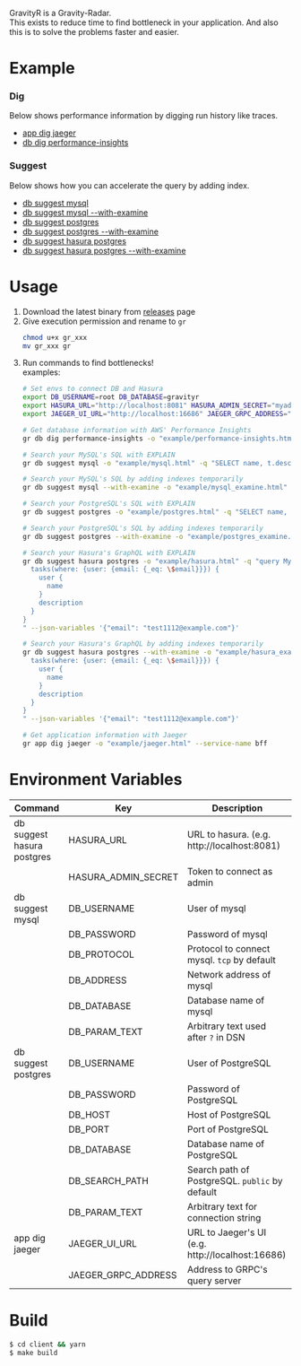 GravityR is a Gravity-Radar.  
This exists to reduce time to find bottleneck in your application.
And also this is to solve the problems faster and easier.  

# Example

### Dig

Below shows performance information by digging run history like traces.  

* [app dig jaeger](https://mrasu.github.io/GravityR/jaeger.html)
* [db dig performance-insights](https://mrasu.github.io/GravityR/performance-insights.html)

### Suggest

Below shows how you can accelerate the query by adding index.

* [db suggest mysql](https://mrasu.github.io/GravityR/mysql.html)
* [db suggest mysql --with-examine](https://mrasu.github.io/GravityR/mysql_examine.html)
* [db suggest postgres](https://mrasu.github.io/GravityR/postgres.html)
* [db suggest postgres --with-examine](https://mrasu.github.io/GravityR/postgres_examine.html)
* [db suggest hasura postgres](https://mrasu.github.io/GravityR/hasura_postgres.html)
* [db suggest hasura postgres --with-examine](https://mrasu.github.io/GravityR/hasura_postgres_examine.html)

# Usage

1. Download the latest binary from [releases](https://github.com/mrasu/GravityR/releases) page
2. Give execution permission and rename to `gr`
    ```sh
    chmod u+x gr_xxx
    mv gr_xxx gr
    ```
3. Run commands to find bottlenecks!  
    examples:
    ```sh
    # Set envs to connect DB and Hasura
    export DB_USERNAME=root DB_DATABASE=gravityr
    export HASURA_URL="http://localhost:8081" HASURA_ADMIN_SECRET="myadminsecretkey" 
    export JAEGER_UI_URL="http://localhost:16686" JAEGER_GRPC_ADDRESS="localhost:16685"
    
    # Get database information with AWS' Performance Insights
    gr db dig performance-insights -o "example/performance-insights.html"
    
    # Search your MySQL's SQL with EXPLAIN
    gr db suggest mysql -o "example/mysql.html" -q "SELECT name, t.description FROM users INNER JOIN tasks AS t ON users.id = t.user_id WHERE users.name = 'foo'"
    
    # Search your MySQL's SQL by adding indexes temporarily
    gr db suggest mysql --with-examine -o "example/mysql_examine.html" -q "SELECT name, t.description FROM users INNER JOIN tasks AS t ON users.id = t.user_id WHERE users.name = 'foo'"
    
    # Search your PostgreSQL's SQL with EXPLAIN
    gr db suggest postgres -o "example/postgres.html" -q "SELECT name, t.description FROM users INNER JOIN tasks AS t ON users.id = t.user_id WHERE users.name = 'foo'"
    
    # Search your PostgreSQL's SQL by adding indexes temporarily
    gr db suggest postgres --with-examine -o "example/postgres_examine.html" -q "SELECT name, t.description FROM users INNER JOIN tasks AS t ON users.id = t.user_id WHERE users.name = 'foo'"
    
    # Search your Hasura's GraphQL with EXPLAIN
    gr db suggest hasura postgres -o "example/hasura.html" -q "query MyQuery(\$email: String) {
      tasks(where: {user: {email: {_eq: \$email}}}) {
        user {
          name
        }
        description
      }
    }
    " --json-variables '{"email": "test1112@example.com"}'
    
    # Search your Hasura's GraphQL by adding indexes temporarily
    gr db suggest hasura postgres --with-examine -o "example/hasura_examine.html" -q "query MyQuery(\$email: String) {
      tasks(where: {user: {email: {_eq: \$email}}}) {
        user {
          name
        }
        description
      }
    }
    " --json-variables '{"email": "test1112@example.com"}'
   
    # Get application information with Jaeger
    gr app dig jaeger -o "example/jaeger.html" --service-name bff
    ```

# Environment Variables

| Command                    | Key                 | Description                                      |
|----------------------------|---------------------|--------------------------------------------------|
| db suggest hasura postgres | HASURA_URL          | URL to hasura. (e.g. http://localhost:8081)      |
|                            | HASURA_ADMIN_SECRET | Token to connect as admin                        |
| db suggest mysql           | DB_USERNAME         | User of mysql                                    |
|                            | DB_PASSWORD         | Password of mysql                                |
|                            | DB_PROTOCOL         | Protocol to connect mysql. `tcp` by default      |
|                            | DB_ADDRESS          | Network address of mysql                         |
|                            | DB_DATABASE         | Database name of mysql                           |
|                            | DB_PARAM_TEXT       | Arbitrary text used after `?` in DSN             |
| db suggest postgres        | DB_USERNAME         | User of PostgreSQL                               |
|                            | DB_PASSWORD         | Password of PostgreSQL                           |
|                            | DB_HOST             | Host of PostgreSQL                               |
|                            | DB_PORT             | Port of PostgreSQL                               |
|                            | DB_DATABASE         | Database name of PostgreSQL                      |
|                            | DB_SEARCH_PATH      | Search path of PostgreSQL. `public` by default   |
|                            | DB_PARAM_TEXT       | Arbitrary text for connection string             |
| app dig jaeger             | JAEGER_UI_URL       | URL to Jaeger's UI (e.g. http://localhost:16686) |
|                            | JAEGER_GRPC_ADDRESS | Address to GRPC's query server                   |

# Build
```sh
$ cd client && yarn
$ make build
```
